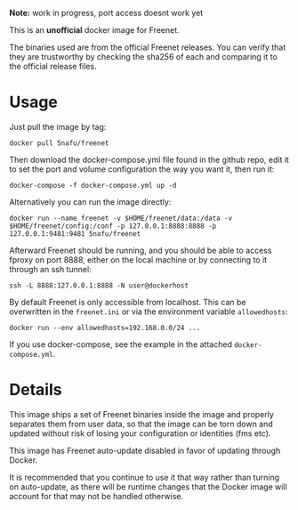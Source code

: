 **Note:** work in progress, port access doesnt work yet

This is an **unofficial** docker image for Freenet.

The binaries used are from the official Freenet releases. You can verify that
they are trustworthy by checking the sha256 of each and comparing it to the official
release files.

Usage
=====

Just pull the image by tag:

    docker pull 5nafu/freenet

Then download the docker-compose.yml file found in the github repo, edit it
to set the port and volume configuration the way you want it, then run it:

    docker-compose -f docker-compose.yml up -d

Alternatively you can run the image directly:

    docker run --name freenet -v $HOME/freenet/data:/data -v $HOME/freenet/config:/conf -p 127.0.0.1:8888:8888 -p 127.0.0.1:9481:9481 5nafu/freenet

Afterward Freenet should be running, and you should be able to access fproxy on port
8888, either on the local machine or by connecting to it through an ssh tunnel:

    ssh -L 8888:127.0.0.1:8888 -N user@dockerhost

By default Freenet is only accessible from localhost. This can be overwritten in
the `freenet.ini` or via the environment variable `allowedhosts`:

    docker run --env allowedhosts=192.168.0.0/24 ...

If you use docker-compose, see the example in the attached `docker-compose.yml`.


Details
=====

This image ships a set of Freenet binaries inside the image and properly separates
them from user data, so that the image can be torn down and updated without risk
of losing your configuration or identities (fms etc).

This image has Freenet auto-update disabled in favor of updating through Docker.

It is recommended that you continue to use it that way rather than turning on auto-update,
as there will be runtime changes that the Docker image will account for that may not be
handled otherwise.
